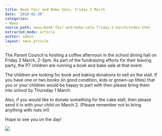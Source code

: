 ```yaml
---
title: Book Fair and Bake Sale, Friday 2 March
date: '2018-02-28'
categories:
- News
source_path: news/book-fair-and-bake-sale-friday-2-march/index.html
extracted_mode: article
author: admin
layout: news_article
---
```

The Parent Council is hosting a coffee afternoon in the school dining hall on Friday 2 March, 2-3pm. As part of the fundraising efforts for their leaving party, the P7 children are running a book and bake sale at that event.

The children are looking for book and baking donations to sell on the stall. If you have one or two books (in good condition, kids or grown-up titles) that you or your children would be happy to part with then please bring them into school by Thursday 1 March.

Also, if you would like to donate something for the cake stall, then please send it in with your child on March 2. (Please remember&nbsp;not to bring anything with nuts in!)

Hope to see you on the day!

[![](/assets/images/2018/02/bakesale2march-300x213.jpg)](/assets/images/2018/02/bakesale2march.jpg)
